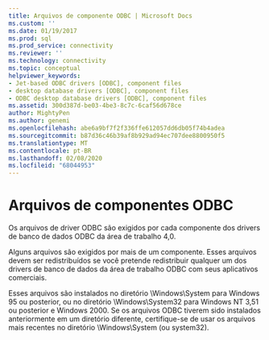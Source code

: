 ```yaml
---
title: Arquivos de componente ODBC | Microsoft Docs
ms.custom: ''
ms.date: 01/19/2017
ms.prod: sql
ms.prod_service: connectivity
ms.reviewer: ''
ms.technology: connectivity
ms.topic: conceptual
helpviewer_keywords:
- Jet-based ODBC drivers [ODBC], component files
- desktop database drivers [ODBC], component files
- ODBC desktop database drivers [ODBC], component files
ms.assetid: 300d387d-be03-4be3-8c7c-6caf56d678ce
author: MightyPen
ms.author: genemi
ms.openlocfilehash: abe6a9bf7f2f336ffe612057dd6db05f74b4adea
ms.sourcegitcommit: b87d36c46b39af8b929ad94ec707dee8800950f5
ms.translationtype: MT
ms.contentlocale: pt-BR
ms.lasthandoff: 02/08/2020
ms.locfileid: "68044953"
---
```

# <a name="odbc-component-files"></a>Arquivos de componentes ODBC
Os arquivos de driver ODBC são exigidos por cada componente dos drivers de banco de dados ODBC da área de trabalho 4,0.  
  
 Alguns arquivos são exigidos por mais de um componente. Esses arquivos devem ser redistribuídos se você pretende redistribuir qualquer um dos drivers de banco de dados da área de trabalho ODBC com seus aplicativos comerciais.  
  
 Esses arquivos são instalados no diretório \Windows\System para Windows 95 ou posterior, ou no diretório \Windows\System32 para Windows NT 3,51 ou posterior e Windows 2000. Se os arquivos ODBC tiverem sido instalados anteriormente em um diretório diferente, certifique-se de usar os arquivos mais recentes no diretório \Windows\System (ou system32).
